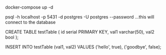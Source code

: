 docker-compose up -d

psql -h localhost -p 5431 -d postgres -U postgres --password
...this will connect to the database

CREATE TABLE testTable (
  id serial PRIMARY KEY,
  val1 varchar(50),
  val2 bool
);

INSERT INTO testTable (val1, val2) VALUES
  ('hello', true), ('goodbye', false);